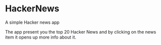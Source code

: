 # HackerNews
A simple Hacker news app

The app present you the top 20 Hacker News and by clicking on the news item it opens up more info about it.
